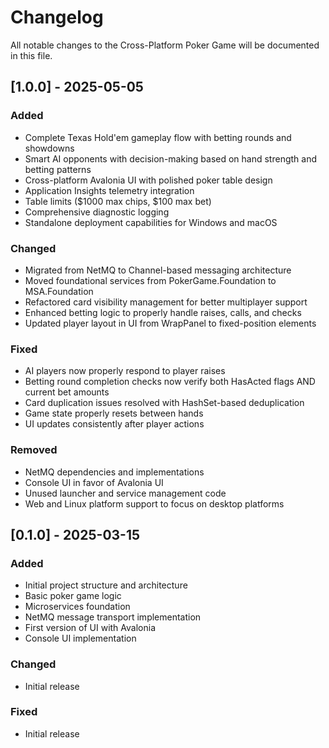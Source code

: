 # Changelog

All notable changes to the Cross-Platform Poker Game will be documented in this file.

## [1.0.0] - 2025-05-05

### Added
- Complete Texas Hold'em gameplay flow with betting rounds and showdowns
- Smart AI opponents with decision-making based on hand strength and betting patterns
- Cross-platform Avalonia UI with polished poker table design
- Application Insights telemetry integration
- Table limits ($1000 max chips, $100 max bet)
- Comprehensive diagnostic logging
- Standalone deployment capabilities for Windows and macOS

### Changed
- Migrated from NetMQ to Channel-based messaging architecture
- Moved foundational services from PokerGame.Foundation to MSA.Foundation
- Refactored card visibility management for better multiplayer support
- Enhanced betting logic to properly handle raises, calls, and checks
- Updated player layout in UI from WrapPanel to fixed-position elements

### Fixed
- AI players now properly respond to player raises
- Betting round completion checks now verify both HasActed flags AND current bet amounts
- Card duplication issues resolved with HashSet-based deduplication
- Game state properly resets between hands
- UI updates consistently after player actions

### Removed
- NetMQ dependencies and implementations
- Console UI in favor of Avalonia UI
- Unused launcher and service management code
- Web and Linux platform support to focus on desktop platforms

## [0.1.0] - 2025-03-15

### Added
- Initial project structure and architecture
- Basic poker game logic
- Microservices foundation
- NetMQ message transport implementation
- First version of UI with Avalonia
- Console UI implementation

### Changed
- Initial release

### Fixed
- Initial release